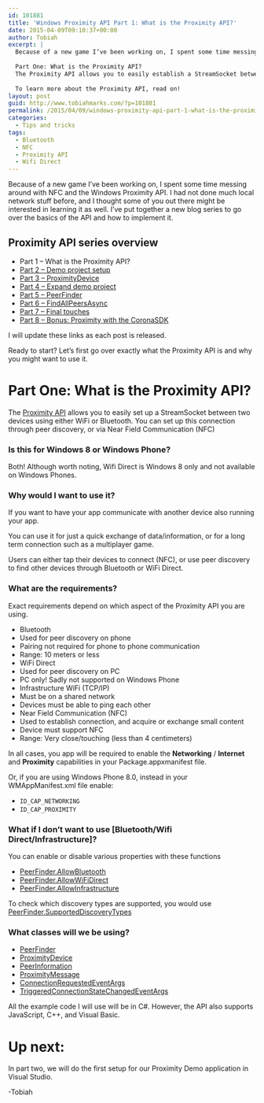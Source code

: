 ```yaml
---
id: 101881
title: 'Windows Proximity API Part 1: What is the Proximity API?'
date: 2015-04-09T09:10:37+00:00
author: Tobiah
excerpt: |
  Because of a new game I’ve been working on, I spent some time messing around with NFC and the Windows Proximity API. I had not done much local network stuff before, and I thought some of you out there might be interested in learning it as well. I’ve put together a new blog series to go over the basics of the API and how to implement it.
  
  Part One: What is the Proximity API?
  The Proximity API allows you to easily establish a StreamSocket between two devices using either WiFi or Bluetooth. You can set up this connection through peer discovery, or via Near Field Communication (NFC)
  
  To learn more about the Proximity API, read on!
layout: post
guid: http://www.tobiahmarks.com/?p=101881
permalink: /2015/04/09/windows-proximity-api-part-1-what-is-the-proximity-api/
categories:
  - Tips and tricks
tags:
  - Bluetooth
  - NFC
  - Proximity API
  - Wifi Direct
---
```

Because of a new game I’ve been working on, I spent some time messing around with NFC and the Windows Proximity API. I had not done much local network stuff before, and I thought some of you out there might be interested in learning it as well. I’ve put together a new blog series to go over the basics of the API and how to implement it.

## Proximity API series overview

  * Part 1 – What is the Proximity API?
  * [Part 2 – Demo project setup](http://www.tobiahmarks.com/2015/04/windows-proximity-api-part-2-demo-project-setup/ "Part 2 - Demo Project Setup")
  * [Part 3 – ProximityDevice](http://www.tobiahmarks.com/2015/04/windows-proximity-api-part-3-proximitydevice/ "Part 3 - ProximityDevice")
  * [Part 4 – Expand demo project](http://www.tobiahmarks.com/2015/04/windows-proximity-api-part-4-expand-demo-project/ "Part 4 - Expand Demo Project")
  * [Part 5 – PeerFinder](http://www.tobiahmarks.com/2015/05/windows-proximity-api-part-5-peerfinder/ "Part 5")
  * [Part 6 – FindAllPeersAsync](http://www.tobiahmarks.com/2015/05/windows-proximity-api-part-6-findallpeersasync/ "Part 6")
  * [Part 7 – Final touches](http://www.tobiahmarks.com/2015/05/windows-proximity-api-part-7-final-touches/ "Part 7")
  * [Part 8 – Bonus: Proximity with the CoronaSDK](http://www.tobiahmarks.com/2015/06/windows-proximity-api-proximity-coronasdk-coronacards/ "Part 8 – Bonus: Proximity with the CoronaSDK")

I will update these links as each post is released.
  
Ready to start? Let’s first go over exactly what the Proximity API is and why you might want to use it.

# Part One: What is the Proximity API?

<!--more-->


  
The [Proximity API](http://msdn.microsoft.com/en-us/library/windows/apps/windows.networking.proximity.aspx) allows you to easily set up a StreamSocket between two devices using either WiFi or Bluetooth. You can set up this connection through peer discovery, or via Near Field Communication (NFC)

### Is this for Windows 8 or Windows Phone?

Both! Although worth noting, Wifi Direct is Windows 8 only and not available on Windows Phones.

### Why would I want to use it?

If you want to have your app communicate with another device also running your app.
  
You can use it for just a quick exchange of data/information, or for a long term connection such as a multiplayer game.
  
Users can either tap their devices to connect (NFC), or use peer discovery to find other devices through Bluetooth or WiFi Direct.

### What are the requirements?

Exact requirements depend on which aspect of the Proximity API you are using.

  * Bluetooth
  * Used for peer discovery on phone
  * Pairing not required for phone to phone communication
  * Range: 10 meters or less
  * WiFi Direct
  * Used for peer discovery on PC
  * PC only! Sadly not supported on Windows Phone
  * Infrastructure WiFi (TCP/IP)
  * Must be on a shared network
  * Devices must be able to ping each other
  * Near Field Communication (NFC)
  * Used to establish connection, and acquire or exchange small content
  * Device must support NFC
  * Range: Very close/touching (less than 4 centimeters)

In all cases, you app will be required to enable the **Networking** / **Internet** and **Proximity** capabilities in your Package.appxmanifest file.

Or, if you are using Windows Phone 8.0, instead in your WMAppManifest.xml file enable:

  * `ID_CAP_NETWORKING`
  * `ID_CAP_PROXIMITY`

### What if I don’t want to use [Bluetooth/Wifi Direct/Infrastructure]?

You can enable or disable various properties with these functions

  * [PeerFinder.AllowBluetooth](http://msdn.microsoft.com/en-us/library/windows/apps/windows.networking.proximity.peerfinder.allowbluetooth.aspx)
  * [PeerFinder.AllowWiFiDirect](http://msdn.microsoft.com/en-us/library/windows/apps/windows.networking.proximity.peerfinder.allowwifidirect.aspx)
  * [PeerFinder.AllowInfrastructure](http://msdn.microsoft.com/en-us/library/windows/apps/windows.networking.proximity.peerfinder.allowinfrastructure.aspx)

To check which discovery types are supported, you would use [PeerFinder.SupportedDiscoveryTypes](http://msdn.microsoft.com/en-us/library/windows/apps/windows.networking.proximity.peerfinder.supporteddiscoverytypes.aspx)

### What classes will we be using?

  * [PeerFinder](http://msdn.microsoft.com/en-us/library/windows/apps/windows.networking.proximity.peerfinder.aspx)
  * [ProximityDevice](http://msdn.microsoft.com/en-us/library/windows/apps/windows.networking.proximity.proximitydevice.aspx)
  * [PeerInformation](http://msdn.microsoft.com/en-us/library/windows/apps/windows.networking.proximity.peerinformation.aspx)
  * [ProximityMessage](http://msdn.microsoft.com/en-us/library/windows/apps/windows.networking.proximity.proximitymessage.aspx)
  * [ConnectionRequestedEventArgs](http://msdn.microsoft.com/en-us/library/windows/apps/windows.networking.proximity.connectionrequestedeventargs.aspx)
  * [TriggeredConnectionStateChangedEventArgs](http://msdn.microsoft.com/en-us/library/windows/apps/windows.networking.proximity.triggeredconnectionstatechangedeventargs.aspx)

All the example code I will use will be in C#. However, the API also supports JavaScript, C++, and Visual Basic.

# Up next:

In part two, we will do the first setup for our Proximity Demo application in Visual Studio.

-Tobiah